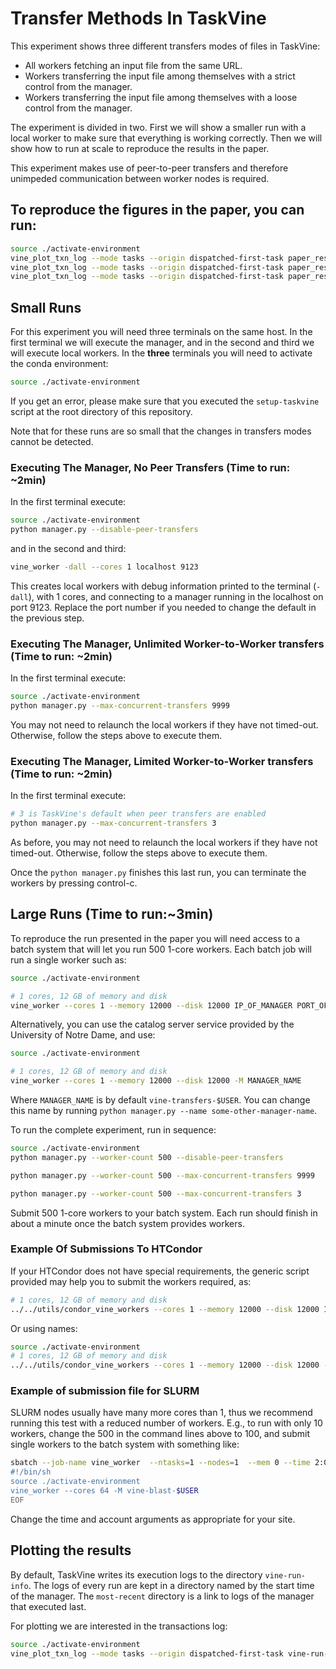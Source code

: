 # Transfer Methods In TaskVine

This experiment shows three different transfers modes of files in TaskVine:

- All workers fetching an input file from the same URL.
- Workers transferring the input file among themselves with a strict control from the manager.
- Workers transferring the input file among themselves with a loose control from the manager.

The experiment is divided in two. First we will show a smaller run with a local
worker to make sure that everything is working correctly. Then we will show how
to run at scale to reproduce the results in the paper.

This experiment makes use of peer-to-peer transfers and therefore unimpeded 
communication between worker nodes is required. 


## To reproduce the figures in the paper, you can run:  

```sh
source ./activate-environment
vine_plot_txn_log --mode tasks --origin dispatched-first-task paper_results/a.worker-url.transactions  a.pdf
vine_plot_txn_log --mode tasks --origin dispatched-first-task paper_results/b.worker-to-worker-without-supervision.transactions b.pdf
vine_plot_txn_log --mode tasks --origin dispatched-first-task paper_results/c.worker-to-worker-limited-by-manager.transactions c.pdf
```

## Small Runs

For this experiment you will need three terminals on the same host. In the first
terminal we will execute the manager, and in the second and third we will
execute local workers. In the **three** terminals you will need to activate the
conda environment:

```sh
source ./activate-environment
```

If you get an error, please make sure that you executed the `setup-taskvine`
script at the root directory of this repository.

Note that for these runs are so small that the changes in transfers modes
cannot be detected.


### Executing The Manager, No Peer Transfers (Time to run: ~2min)

In the first terminal execute:

```sh
source ./activate-environment
python manager.py --disable-peer-transfers
```

and in the second and third:

```sh
vine_worker -dall --cores 1 localhost 9123

```

This creates local workers with debug information printed to the terminal
(`-dall`), with 1 cores, and connecting to a manager running in the localhost
on port 9123. Replace the port number if you needed to change the default in
the previous step.


### Executing The Manager, Unlimited Worker-to-Worker transfers (Time to run: ~2min)

In the first terminal execute:

```sh
source ./activate-environment
python manager.py --max-concurrent-transfers 9999
```

You may not need to relaunch the local workers if they have not timed-out.
Otherwise, follow the steps above to execute them.

### Executing The Manager, Limited Worker-to-Worker transfers (Time to run: ~2min)

In the first terminal execute:

```sh
# 3 is TaskVine's default when peer transfers are enabled
python manager.py --max-concurrent-transfers 3
```

As before, you may not need to relaunch the local workers if they have not
timed-out. Otherwise, follow the steps above to execute them.

Once the `python manager.py` finishes this last run, you can terminate the workers by
pressing control-c.


## Large Runs (Time to run:~3min)

To reproduce the run presented in the paper you will need access to a batch
system that will let you run 500 1-core workers. Each batch job will run a
single worker such as:

```sh
source ./activate-environment

# 1 cores, 12 GB of memory and disk
vine_worker --cores 1 --memory 12000 --disk 12000 IP_OF_MANAGER PORT_OF_MANAGER
```

Alternatively, you can use the catalog server service provided by the
University of Notre Dame, and use:

```sh
source ./activate-environment

# 1 cores, 12 GB of memory and disk
vine_worker --cores 1 --memory 12000 --disk 12000 -M MANAGER_NAME
```

Where `MANAGER_NAME` is by default `vine-transfers-$USER`. You can change this name
by running `python manager.py --name some-other-manager-name`.


To run the complete experiment, run in sequence:

```sh
source ./activate-environment
python manager.py --worker-count 500 --disable-peer-transfers

python manager.py --worker-count 500 --max-concurrent-transfers 9999

python manager.py --worker-count 500 --max-concurrent-transfers 3
```

Submit 500 1-core workers to your batch system. Each run should finish in
about a minute once the batch system provides workers.


### Example Of Submissions To HTCondor

If your HTCondor does not have special requirements, the generic script
provided may help you to submit the workers required, as:

```sh
# 1 cores, 12 GB of memory and disk
../../utils/condor_vine_workers --cores 1 --memory 12000 --disk 12000 IP_OF_MANAGER PORT_OF_MANAGER 500
```

Or using names:

```sh
source ./activate-environment
# 1 cores, 12 GB of memory and disk
../../utils/condor_vine_workers --cores 1 --memory 12000 --disk 12000 -M MANAGER_NAME 500
```


### Example of submission file for SLURM

SLURM nodes usually have many more cores than 1, thus we recommend running this
test with a reduced number of workers. E.g., to run with only 10 workers,
change the 500 in the command lines above to 100, and submit single workers to
the batch system with something like:

```sh
sbatch --job-name vine_worker  --ntasks=1 --nodes=1  --mem 0 --time 2:00:00 --account=ACCOUNT -- <<EOF
#!/bin/sh
source ./activate-environment
vine_worker --cores 64 -M vine-blast-$USER
EOF
```

Change the time and account arguments as appropriate for your site.


## Plotting the results

By default, TaskVine writes its execution logs to the directory
`vine-run-info`. The logs of every run are kept in a directory named by the
start time of the manager. The `most-recent` directory is a link to logs of the
manager that executed last.

For plotting we are interested in the transactions log:


```sh
source ./activate-environment
vine_plot_txn_log --mode tasks --origin dispatched-first-task vine-run-info/most-recent/vine-logs/transactions output.pdf
```
